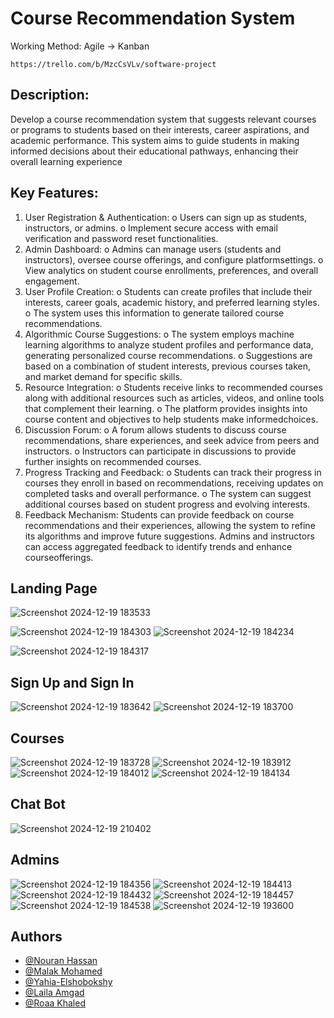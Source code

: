 # Course Recommendation System

 Working Method:
     Agile -> Kanban
     
    https://trello.com/b/MzcCsVLv/software-project
     
## Description:

Develop a course recommendation system that suggests relevant courses or programs to students based on their
interests, career aspirations, and academic performance. This system aims to guide students in making informed
decisions about their educational pathways, enhancing their overall learning experience

## Key Features:

1. User Registration & Authentication:
o Users can sign up as students, instructors, or admins.
o Implement secure access with email verification and password reset functionalities.
2. Admin Dashboard:
o Admins can manage users (students and instructors), oversee course offerings, and configure platformsettings.
o View analytics on student course enrollments, preferences, and overall engagement.
3. User Profile Creation:
o Students can create profiles that include their interests, career goals, academic history, and preferred learning
styles.
o The system uses this information to generate tailored course recommendations.
4. Algorithmic Course Suggestions:
o The system employs machine learning algorithms to analyze student profiles and performance data, generating
personalized course recommendations.
o Suggestions are based on a combination of student interests, previous courses taken, and market demand for
specific skills.
5. Resource Integration:
o Students receive links to recommended courses along with additional resources such as articles, videos, and
online tools that complement their learning.
o The platform provides insights into course content and objectives to help students make informedchoices.
6. Discussion Forum:
o A forum allows students to discuss course recommendations, share experiences, and seek advice from peers
and instructors.
o Instructors can participate in discussions to provide further insights on recommended courses.
7. Progress Tracking and Feedback:
o Students can track their progress in courses they enroll in based on recommendations, receiving updates on
completed tasks and overall performance.
o The system can suggest additional courses based on student progress and evolving interests.
8. Feedback Mechanism:
Students can provide feedback on course recommendations and their experiences, allowing the system to refine its
algorithms and improve future suggestions.
Admins and instructors can access aggregated feedback to identify trends and enhance courseofferings.
## Landing Page
![Screenshot 2024-12-19 183533](https://github.com/user-attachments/assets/7d9270b1-3016-40dd-8cc7-90d2ffe06042)

![Screenshot 2024-12-19 184303](https://github.com/user-attachments/assets/39c6f742-5eeb-4898-b5bd-3750d36da712)
![Screenshot 2024-12-19 184234](https://github.com/user-attachments/assets/d30f3e15-4a1e-4832-89d0-d37bba0a1ec4)

![Screenshot 2024-12-19 184317](https://github.com/user-attachments/assets/0c18314b-112f-4c7b-899a-30ff774b953d)

## Sign Up and Sign In
![Screenshot 2024-12-19 183642](https://github.com/user-attachments/assets/0aac0d54-cd3c-4b7e-90c3-90b652631d62)
![Screenshot 2024-12-19 183700](https://github.com/user-attachments/assets/b20e75c0-54df-4089-b641-0e84eb407640)

## Courses
![Screenshot 2024-12-19 183728](https://github.com/user-attachments/assets/7e9dba34-0cfe-4225-b58a-881cb4c2bf44)
![Screenshot 2024-12-19 183912](https://github.com/user-attachments/assets/0ea8306a-e38c-42c0-a074-cbee331391a0)
![Screenshot 2024-12-19 184012](https://github.com/user-attachments/assets/466f0eb4-11cc-430a-97d2-a2f81a771612)
![Screenshot 2024-12-19 184134](https://github.com/user-attachments/assets/d91ba797-6ba5-4579-b75f-61b95b31182d)

## Chat Bot
![Screenshot 2024-12-19 210402](https://github.com/user-attachments/assets/fea56a07-41fa-4327-8a80-f85ba23cc39d)

## Admins
![Screenshot 2024-12-19 184356](https://github.com/user-attachments/assets/bea68722-ede3-40cd-a4ac-de30cf8a2307)
![Screenshot 2024-12-19 184413](https://github.com/user-attachments/assets/1c77acba-8eb9-4557-936b-6a4b4e00498a)
![Screenshot 2024-12-19 184432](https://github.com/user-attachments/assets/41bc28b3-ff3a-48c5-ae49-07d88c98fc13)
![Screenshot 2024-12-19 184457](https://github.com/user-attachments/assets/ee1cefa7-7413-4fb0-be18-382b437cf53e)
![Screenshot 2024-12-19 184538](https://github.com/user-attachments/assets/fd10ca0e-9bc4-4ef2-8b1d-f9f28994f305)
![Screenshot 2024-12-19 193600](https://github.com/user-attachments/assets/15a1b533-121c-4034-a793-12bd2ea00c8f)


## Authors
- [@Nouran Hassan](https://github.com/Nouran246)
- [@Malak Mohamed](https://github.com/MalakMohameed)
- [@Yahia-Elshobokshy](https://github.com/Yahia-Elshobokshy)
- [@Laila Amgad](https://github.com/Laila4563)
- [@Roaa Khaled](https://github.com/Rowlkh)
